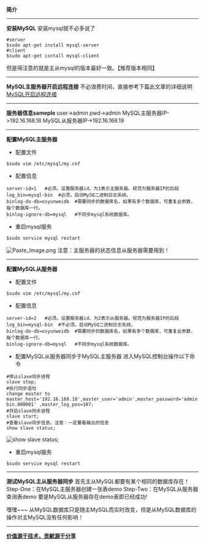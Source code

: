 **简介**

___
**安装MySQL**
安装mysql就不必多说了
~~~
#server
$sudo apt-get install mysql-server
#client
$sudo apt-get isntall mysql-client
~~~
但是得注意的就是主从mysql的版本最好一致。【推荐版本相同】
___
**MySQL主服务器开启远程连接**
不必浪费时间，直接参考下篇此文章的详细说明
[MySQL开启远程连接](http://www.jianshu.com/p/b9dd813ded09)

___

**服务器信息sameple**
user->admin 
pwd->admin
MySQL主服务器IP->192.16.168.18
MySQL从服务器IP->192.16.168.19
___
**配置MySQL主服务器**
- 配置文件
~~~
$sudo vim /etc/mysql/my.cnf
~~~
- 配置信息
~~~
server-id=1   #必须。设置服务器id，为1表示主服务器。规范为服务器IP的后段
log_bin=mysql-bin  #必须。启动MySQ二进制日志系统。
binlog-do-db=osyunweidb  #需要同步的数据库名，如果有多个数据库，可重复此参数，每个数据库一行。
binlog-ignore-db=mysql   #不同步mysql系统数据库。
~~~
- 重启mysql服务
~~~
$sudo service mysql restart
~~~

![Paste_Image.png](http://upload-images.jianshu.io/upload_images/1678789-ac33b4938045d621.png?imageMogr2/auto-orient/strip%7CimageView2/2/w/1240)
注意：主服务器的状态信息从服务器需要用到！
___

**配置MySQL从服务器**
- 配置文件
~~~
$sudo vim /etc/mysql/my.cnf
~~~
- 配置信息
~~~
server-id=2   #必须。设置服务器id，为2表示从服务器。规范为服务器IP的后段
log_bin=mysql-bin  #不必须。启动MySQ二进制日志系统。
binlog-do-db=osyunweidb  #需要同步的数据库名，如果有多个数据库，可重复此参数，每个数据库一行。
binlog-ignore-db=mysql   #不同步mysql系统数据库。
~~~
- 配置MySQL从服务器同步于MySQL主服务器
进入MySQL控制台操作以下命令
~~~
#停止slave同步进程
slave stop;
#执行同步语句
change master to master_host='192.16.168.18',master_user='admin',master_password='admin',master_log_file='mysql-bin.000001' ,master_log_pos=107;    
#开启slave同步进程
slave start;    
#查看slave同步信息。注意：一定要看输出的信息
show slave status;
~~~
 
![show slave status;](http://upload-images.jianshu.io/upload_images/1678789-922682e5c209253b.png?imageMogr2/auto-orient/strip%7CimageView2/2/w/1240)
- 重启mysql服务
~~~
$sudo service mysql restart
~~~

___

**测试MySQL主从服务器同步**
首先主从MySQL都要有某个相同的数据库存在！
Step-One：在MySQL主服务器创建一张表demo
Step-Two：在MySQL从服务器查询表demo
要是MySQL从服务器存在demo表即已经成功!

嘿嘿~~~
从MySQL数据库只是随主MySQL而实时改变，但是从MySQL数据库的操作对主MySQL没有任何影响！

___
**[价值源于技术，贡献源于分享](https://github.com/alicfeng)**
